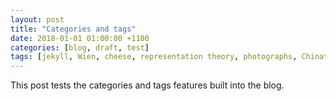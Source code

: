```yaml
---
layout: post
title: "Categories and tags"
date: 2018-01-01 01:00:00 +1100
categories: [blog, draft, test]
tags: [jekyll, Wien, cheese, representation theory, photographs, Chinatown, marketing, flying]
---
```


This post tests the categories and tags features built into the blog.
